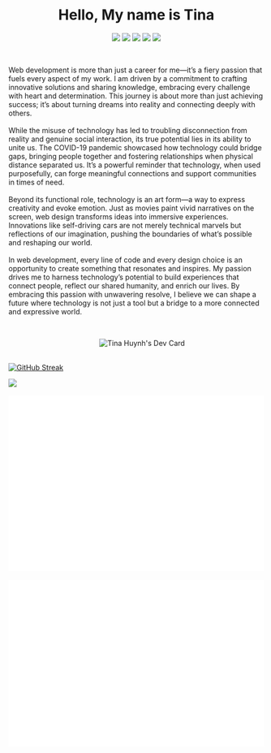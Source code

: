 <h1 align="center">Hello, My name is Tina</h1>
  
  
<div align="center">
  <a href="https://www.linkedin.com/in/tinamchuynh/"><img src="https://img.shields.io/badge/-LinkedIn-blue?style=for-the-badge&color=a1242c&logo=linkedin&logoColor=E0E0E0"></a>
  <a href="https://dev.to/tmchuynh"><img src="https://img.shields.io/badge/-DEV.to-blue?style=for-the-badge&color=E0E0E0&logo=dev.to&logoColor=a1242c"></a>
  <a href="mailto:tinamchuynh@gmail.com"><img src="https://img.shields.io/badge/-Gmail-white?style=for-the-badge&amp;logo=gmail&amp;logoColor=E0E0E0&color=a1242c"></a>
  <a href="https://drive.google.com/file/d/1-k5LQYrMWZuvpfhQUM_0lu47_TrW9hgi/view?usp=drive_link"><img src="https://img.shields.io/badge/-Resume-red?style=for-the-badge&color=a1242c&logo=adobe-acrobat-reader&logoColor=E0E0E0"></a>
  <a href="https://twitter.com/tinamchuynh"><img src="https://img.shields.io/badge/-Twitter-white?style=for-the-badge&logo=twitter&logoColor=a1242c&color=E0E0E0"></a>
</div>

<div align="right">

  &nbsp;
  
  <p align="left">Web development is more than just a career for me—it’s a fiery passion that fuels every aspect of my work. I am driven by a commitment to crafting innovative solutions and sharing knowledge, embracing every challenge with heart and determination. This journey is about more than just achieving success; it’s about turning dreams into reality and connecting deeply with others.
    <br><br>
   While the misuse of technology has led to troubling disconnection from reality and genuine social interaction, its true potential lies in its ability to unite us. The COVID-19 pandemic showcased how technology could bridge gaps, bringing people together and fostering relationships when physical distance separated us. It’s a powerful reminder that technology, when used purposefully, can forge meaningful connections and support communities in times of need.
    <br><br>
   Beyond its functional role, technology is an art form—a way to express creativity and evoke emotion. Just as movies paint vivid narratives on the screen, web design transforms ideas into immersive experiences. Innovations like self-driving cars are not merely technical marvels but reflections of our imagination, pushing the boundaries of what’s possible and reshaping our world.
  <br><br>
In web development, every line of code and every design choice is an opportunity to create something that resonates and inspires. My passion drives me to harness technology’s potential to build experiences that connect people, reflect our shared humanity, and enrich our lives. By embracing this passion with unwavering resolve, I believe we can shape a future where technology is not just a tool but a bridge to a more connected and expressive world.
  </p>
</div>




<br>

  <a href="https://app.daily.dev/tmchuynh"><img align="right" src="https://github.com/tmchuynh/tmchuynh/blob/master/devcard.svg" width="325" alt="Tina Huynh's Dev Card"/></a>
  
  <br>
  <br>
  
  [![GitHub Streak](https://github-readme-streak-stats.herokuapp.com?user=tmchuynh&theme=dark&hide_border=true&border_radius=4.6&card_width=476&stroke=EB001F&ring=EB0A02&currStreakLabel=EBEBEB)](https://git.io/streak-stats)
  

   <div id="header">
  <img src="https://media.giphy.com/media/j5hWF2V3RlNGItTkGc/giphy.gif" width="250"/>
 </div>
  
  
![isocalendar metric](/metrics.plugin.isocalendar.fullyear.svg)

![Activity](/metrics.plugin.activity.svg)



